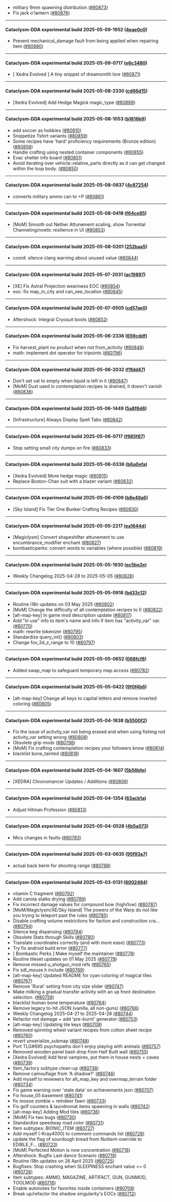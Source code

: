 * military 9mm spawning distribution ([#80873](https://github.com/CleverRaven/Cataclysm-DDA/pull/80873))
* Fix jack o'lantern ([#80876](https://github.com/CleverRaven/Cataclysm-DDA/pull/80876))

---

#### Cataclysm-DDA experimental build 2025-05-09-1952 ([4eae0c0](https://github.com/CleverRaven/Cataclysm-DDA/releases/tag/cdda-experimental-2025-05-09-1952))

* Prevent mechanical_damage fault from being applied when repairing item ([#80880](https://github.com/CleverRaven/Cataclysm-DDA/pull/80880))

---

#### Cataclysm-DDA experimental build 2025-05-09-0717 ([e6c3480](https://github.com/CleverRaven/Cataclysm-DDA/releases/tag/cdda-experimental-2025-05-09-0717))

* [ Xedra Evolved ] A tiny snippet of dreamsmith lore ([#80871](https://github.com/CleverRaven/Cataclysm-DDA/pull/80871))

---

#### Cataclysm-DDA experimental build 2025-05-08-2330 ([cd66d15](https://github.com/CleverRaven/Cataclysm-DDA/releases/tag/cdda-experimental-2025-05-08-2330))

* [Xedra Evolved] Add Hedge Magick magic_type ([#80869](https://github.com/CleverRaven/Cataclysm-DDA/pull/80869))

---

#### Cataclysm-DDA experimental build 2025-05-08-1053 ([b1616b9](https://github.com/CleverRaven/Cataclysm-DDA/releases/tag/cdda-experimental-2025-05-08-1053))

* add soccer as hobbies ([#80810](https://github.com/CleverRaven/Cataclysm-DDA/pull/80810))
* Snippetize Tshirt variants ([#80859](https://github.com/CleverRaven/Cataclysm-DDA/pull/80859))
* Some recipes have 'hard' proficiency requirements (Bronze edition) ([#80858](https://github.com/CleverRaven/Cataclysm-DDA/pull/80858))
* Handle crafting using nested container components ([#80855](https://github.com/CleverRaven/Cataclysm-DDA/pull/80855))
* Evac shelter info board ([#80851](https://github.com/CleverRaven/Cataclysm-DDA/pull/80851))
* Avoid iterating over vehicle::relative_parts directly as it can get changed within the loop body. ([#80850](https://github.com/CleverRaven/Cataclysm-DDA/pull/80850))

---

#### Cataclysm-DDA experimental build 2025-05-08-0837 ([4c87254](https://github.com/CleverRaven/Cataclysm-DDA/releases/tag/cdda-experimental-2025-05-08-0837))

* converts military ammo can to +P  ([#80861](https://github.com/CleverRaven/Cataclysm-DDA/pull/80861))

---

#### Cataclysm-DDA experimental build 2025-05-08-0418 ([f64ce85](https://github.com/CleverRaven/Cataclysm-DDA/releases/tag/cdda-experimental-2025-05-08-0418))

* [MoM] Smooth out Nether Attunement scaling, show Torrential Channeling/noetic resilience in UI ([#80853](https://github.com/CleverRaven/Cataclysm-DDA/pull/80853))

---

#### Cataclysm-DDA experimental build 2025-05-08-0201 ([252baa5](https://github.com/CleverRaven/Cataclysm-DDA/releases/tag/cdda-experimental-2025-05-08-0201))

* coord: silence clang warning about unused value ([#80844](https://github.com/CleverRaven/Cataclysm-DDA/pull/80844))

---

#### Cataclysm-DDA experimental build 2025-05-07-2031 ([ac19897](https://github.com/CleverRaven/Cataclysm-DDA/releases/tag/cdda-experimental-2025-05-07-2031))

* [XE] Fix Astral Projection weariness EOC ([#80854](https://github.com/CleverRaven/Cataclysm-DDA/pull/80854))
* eoc: fix map_in_city and can_see_location ([#80845](https://github.com/CleverRaven/Cataclysm-DDA/pull/80845))

---

#### Cataclysm-DDA experimental build 2025-05-07-0505 ([cd57ae0](https://github.com/CleverRaven/Cataclysm-DDA/releases/tag/cdda-experimental-2025-05-07-0505))

* Aftershock: Integral Cryosuit boots ([#80852](https://github.com/CleverRaven/Cataclysm-DDA/pull/80852))

---

#### Cataclysm-DDA experimental build 2025-05-06-2336 ([659cddf](https://github.com/CleverRaven/Cataclysm-DDA/releases/tag/cdda-experimental-2025-05-06-2336))

* Fix harvest_plant no product when not from_activity ([#80848](https://github.com/CleverRaven/Cataclysm-DDA/pull/80848))
* math: implement dot operator for tripoints ([#80796](https://github.com/CleverRaven/Cataclysm-DDA/pull/80796))

---

#### Cataclysm-DDA experimental build 2025-05-06-2032 ([f1fdd47](https://github.com/CleverRaven/Cataclysm-DDA/releases/tag/cdda-experimental-2025-05-06-2032))

* Don't set vat to empty when liquid is left in it ([#80847](https://github.com/CleverRaven/Cataclysm-DDA/pull/80847))
* [MoM] Dust used in contemplation recipes is drained, it doesn't vanish ([#80836](https://github.com/CleverRaven/Cataclysm-DDA/pull/80836))

---

#### Cataclysm-DDA experimental build 2025-05-06-1449 ([5a8f6d6](https://github.com/CleverRaven/Cataclysm-DDA/releases/tag/cdda-experimental-2025-05-06-1449))

* [Infrastructure] Always Display Spell Tabs ([#80842](https://github.com/CleverRaven/Cataclysm-DDA/pull/80842))

---

#### Cataclysm-DDA experimental build 2025-05-06-0717 ([f985f87](https://github.com/CleverRaven/Cataclysm-DDA/releases/tag/cdda-experimental-2025-05-06-0717))

* Stop setting small city dumps on fire ([#80833](https://github.com/CleverRaven/Cataclysm-DDA/pull/80833))

---

#### Cataclysm-DDA experimental build 2025-05-06-0336 ([b6a0efa](https://github.com/CleverRaven/Cataclysm-DDA/releases/tag/cdda-experimental-2025-05-06-0336))

* [Xedra Evolved] More hedge magic ([#80815](https://github.com/CleverRaven/Cataclysm-DDA/pull/80815))
* Replace Boston-Chan suit with a blazer variant ([#80832](https://github.com/CleverRaven/Cataclysm-DDA/pull/80832))

---

#### Cataclysm-DDA experimental build 2025-05-06-0109 ([b8e49a6](https://github.com/CleverRaven/Cataclysm-DDA/releases/tag/cdda-experimental-2025-05-06-0109))

* [Sky Island] Fix Tier One Bunker Crafting Recipes ([#80830](https://github.com/CleverRaven/Cataclysm-DDA/pull/80830))

---

#### Cataclysm-DDA experimental build 2025-05-05-2217 ([ea1644d](https://github.com/CleverRaven/Cataclysm-DDA/releases/tag/cdda-experimental-2025-05-05-2217))

* [Magiclysm] Convert shapeshifter attunement to use encumbrance_modifier enchant ([#80827](https://github.com/CleverRaven/Cataclysm-DDA/pull/80827))
* bombasticperks: convert words to variables (where possible) ([#80819](https://github.com/CleverRaven/Cataclysm-DDA/pull/80819))

---

#### Cataclysm-DDA experimental build 2025-05-05-1930 ([ec5be2e](https://github.com/CleverRaven/Cataclysm-DDA/releases/tag/cdda-experimental-2025-05-05-1930))

* Weekly Changelog 2025-04-28 to 2025-05-05 ([#80828](https://github.com/CleverRaven/Cataclysm-DDA/pull/80828))

---

#### Cataclysm-DDA experimental build 2025-05-05-0918 ([bd33c12](https://github.com/CleverRaven/Cataclysm-DDA/releases/tag/cdda-experimental-2025-05-05-0918))

* Routine i18n updates on 03 May 2025 ([#80802](https://github.com/CleverRaven/Cataclysm-DDA/pull/80802))
* [MoM] Change the difficulty of all contemplation recipes to 0 ([#80822](https://github.com/CleverRaven/Cataclysm-DDA/pull/80822))
* [alt-map-key] In game mod description update ([#80817](https://github.com/CleverRaven/Cataclysm-DDA/pull/80817))
* Add "in use" info to item's name and info if item has "activity_var" var. ([#80770](https://github.com/CleverRaven/Cataclysm-DDA/pull/80770))
* math: rewrite tokenizer ([#80795](https://github.com/CleverRaven/Cataclysm-DDA/pull/80795))
* Standardize query_int() ([#80803](https://github.com/CleverRaven/Cataclysm-DDA/pull/80803))
* Change fov_3d_z_range to 10 ([#80797](https://github.com/CleverRaven/Cataclysm-DDA/pull/80797))

---

#### Cataclysm-DDA experimental build 2025-05-05-0652 ([068fcf8](https://github.com/CleverRaven/Cataclysm-DDA/releases/tag/cdda-experimental-2025-05-05-0652))

* Added swap_map to safeguard temporary map access ([#80782](https://github.com/CleverRaven/Cataclysm-DDA/pull/80782))

---

#### Cataclysm-DDA experimental build 2025-05-05-0422 ([9f0f4b6](https://github.com/CleverRaven/Cataclysm-DDA/releases/tag/cdda-experimental-2025-05-05-0422))

* [alt-map-key] Change all keys to capital letters and remove inverted coloring ([#80805](https://github.com/CleverRaven/Cataclysm-DDA/pull/80805))

---

#### Cataclysm-DDA experimental build 2025-05-04-1838 ([b5500f2](https://github.com/CleverRaven/Cataclysm-DDA/releases/tag/cdda-experimental-2025-05-04-1838))

* Fix the issue of activity_var not being erased and when using fishing rod activity_var setting wrong ([#80808](https://github.com/CleverRaven/Cataclysm-DDA/pull/80808))
* Obsolete grip mods ([#80798](https://github.com/CleverRaven/Cataclysm-DDA/pull/80798))
* [MoM] Fix crafting contemplation recipes your followers know ([#80814](https://github.com/CleverRaven/Cataclysm-DDA/pull/80814))
* blacklist bone_tainted ([#80818](https://github.com/CleverRaven/Cataclysm-DDA/pull/80818))

---

#### Cataclysm-DDA experimental build 2025-05-04-1607 ([5b56bfe](https://github.com/CleverRaven/Cataclysm-DDA/releases/tag/cdda-experimental-2025-05-04-1607))

* [XEDRA] Chronomancer Updates / Additions ([#80806](https://github.com/CleverRaven/Cataclysm-DDA/pull/80806))

---

#### Cataclysm-DDA experimental build 2025-05-04-1354 ([63acb1a](https://github.com/CleverRaven/Cataclysm-DDA/releases/tag/cdda-experimental-2025-05-04-1354))

* Adjust Hitman Profession ([#80813](https://github.com/CleverRaven/Cataclysm-DDA/pull/80813))

---

#### Cataclysm-DDA experimental build 2025-05-04-0528 ([4b5a073](https://github.com/CleverRaven/Cataclysm-DDA/releases/tag/cdda-experimental-2025-05-04-0528))

* Mics changes in faults ([#80783](https://github.com/CleverRaven/Cataclysm-DDA/pull/80783))

---

#### Cataclysm-DDA experimental build 2025-05-03-0635 ([95f93a7](https://github.com/CleverRaven/Cataclysm-DDA/releases/tag/cdda-experimental-2025-05-03-0635))

* actual back berm for shooting range ([#80788](https://github.com/CleverRaven/Cataclysm-DDA/pull/80788))

---

#### Cataclysm-DDA experimental build 2025-05-03-0131 ([6002484](https://github.com/CleverRaven/Cataclysm-DDA/releases/tag/cdda-experimental-2025-05-03-0131))

* vitamin C fragment ([#80792](https://github.com/CleverRaven/Cataclysm-DDA/pull/80792))
* Add canola stalks drying ([#80789](https://github.com/CleverRaven/Cataclysm-DDA/pull/80789))
* Fix incorrect damage values for compound bow (high/low) ([#80787](https://github.com/CleverRaven/Cataclysm-DDA/pull/80787))
* [MoM/Magiclysm/XE/Sky Island] The powers of the Warp do not like you trying to teleport past the rules ([#80785](https://github.com/CleverRaven/Cataclysm-DDA/pull/80785))
* Disable crafting volume restrictions for faction and construction cra… ([#80794](https://github.com/CleverRaven/Cataclysm-DDA/pull/80794))
* Silence keg dispensing ([#80784](https://github.com/CleverRaven/Cataclysm-DDA/pull/80784))
* Obsolete Stats through Skills ([#80780](https://github.com/CleverRaven/Cataclysm-DDA/pull/80780))
* Translate coordinates correctly (and with more ease) ([#80773](https://github.com/CleverRaven/Cataclysm-DDA/pull/80773))
* Try fix android build error ([#80777](https://github.com/CleverRaven/Cataclysm-DDA/pull/80777))
* [ Bombastic Perks ] Make myself the maintainer ([#80778](https://github.com/CleverRaven/Cataclysm-DDA/pull/80778))
* Routine tileset updates on 01 May 2025 ([#80779](https://github.com/CleverRaven/Cataclysm-DDA/pull/80779))
* Remove missed u_shotgun_mod refs ([#80765](https://github.com/CleverRaven/Cataclysm-DDA/pull/80765))
* Fix sdl_mouse.h include ([#80769](https://github.com/CleverRaven/Cataclysm-DDA/pull/80769))
* [alt-map-key] Updated README for cyan coloring of magical tiles ([#80767](https://github.com/CleverRaven/Cataclysm-DDA/pull/80767))
* Remove 'Rural' setting from city size slider ([#80747](https://github.com/CleverRaven/Cataclysm-DDA/pull/80747))
* Make milking a gradual transfer activity with an up front destination selection. ([#80759](https://github.com/CleverRaven/Cataclysm-DDA/pull/80759))
* blacklist human bone temperature ([#80764](https://github.com/CleverRaven/Cataclysm-DDA/pull/80764))
* Remove legacy to-hit JSON (vanilla, all non-guns) ([#80766](https://github.com/CleverRaven/Cataclysm-DDA/pull/80766))
* Weekly Changelog 2025-04-21 to 2025-04-28 ([#80744](https://github.com/CleverRaven/Cataclysm-DDA/pull/80744))
* Refactor riot damage + add 'pre-burnt' generator ([#80753](https://github.com/CleverRaven/Cataclysm-DDA/pull/80753))
* [alt-map-key] Updating tile keys ([#80709](https://github.com/CleverRaven/Cataclysm-DDA/pull/80709))
* Removed spinning wheel variant recipes from cotton sheet recipe ([#80760](https://github.com/CleverRaven/Cataclysm-DDA/pull/80760))
* revert unserialize_submap ([#80748](https://github.com/CleverRaven/Cataclysm-DDA/pull/80748))
* Port TLG#695 psychopaths don't enjoy playing with animals ([#80757](https://github.com/CleverRaven/Cataclysm-DDA/pull/80757))
* Removed wooden panel bash drop from Half Built wall ([#80755](https://github.com/CleverRaven/Cataclysm-DDA/pull/80755))
* [Xedra Evolved] Add feral vampires, put them in house nests + caves ([#80739](https://github.com/CleverRaven/Cataclysm-DDA/pull/80739))
* Item_factory subtype clean-up  ([#80738](https://github.com/CleverRaven/Cataclysm-DDA/pull/80738))
* Remove camouflage from 'A shadow?' ([#80746](https://github.com/CleverRaven/Cataclysm-DDA/pull/80746))
* Add myself to reviewers for alt_map_key and overmap_terrain folder ([#80734](https://github.com/CleverRaven/Cataclysm-DDA/pull/80734))
* Fix game warning over 'stale data' on achievements json ([#80707](https://github.com/CleverRaven/Cataclysm-DDA/pull/80707))
* Fix house_05 basement ([#80741](https://github.com/CleverRaven/Cataclysm-DDA/pull/80741))
* fix moose zombie + reindeer fawn ([#80733](https://github.com/CleverRaven/Cataclysm-DDA/pull/80733))
* Fix golf counters & laundromat items spawning in walls ([#80742](https://github.com/CleverRaven/Cataclysm-DDA/pull/80742))
* [alt-map-key] Adding Mod tiles ([#80736](https://github.com/CleverRaven/Cataclysm-DDA/pull/80736))
* [MoM] Fix two bugs ([#80730](https://github.com/CleverRaven/Cataclysm-DDA/pull/80730))
* Standardize speedway road color ([#80731](https://github.com/CleverRaven/Cataclysm-DDA/pull/80731))
* Item subtypes: BIONIC_ITEM ([#80727](https://github.com/CleverRaven/Cataclysm-DDA/pull/80727))
* Add myself (-Kray4000) to comment-commands list ([#80728](https://github.com/CleverRaven/Cataclysm-DDA/pull/80728))
* update the flag of sourdough bread from Nuitient-override to EDIBLE_F… ([#80723](https://github.com/CleverRaven/Cataclysm-DDA/pull/80723))
* [MoM] Perfected Motion is now concentration ([#80718](https://github.com/CleverRaven/Cataclysm-DDA/pull/80718))
* Aftershock: Bugfix Last dance Scenario ([#80719](https://github.com/CleverRaven/Cataclysm-DDA/pull/80719))
* Routine i18n updates on 26 April 2025 ([#80725](https://github.com/CleverRaven/Cataclysm-DDA/pull/80725))
* Bugfixes: Stop crashing when SLEEPINESS enchant value <= 0 ([#80726](https://github.com/CleverRaven/Cataclysm-DDA/pull/80726))
* Item subtypes: AMMO, MAGAZINE, ARTIFACT, GUN, GUNMOD, TOOLMOD ([#80716](https://github.com/CleverRaven/Cataclysm-DDA/pull/80716))
* Enable autonotes for favorites inside containers ([#80708](https://github.com/CleverRaven/Cataclysm-DDA/pull/80708))
* Break up/refactor the shadow singularity's EOCs ([#80712](https://github.com/CleverRaven/Cataclysm-DDA/pull/80712))

